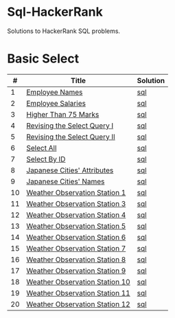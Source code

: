 # Sql-HackerRank

Solutions to HackerRank SQL problems.
 
<h1>Basic Select</h1>

<table>
    <thead>
        <tr>
            <th>#</th>
            <th>Title</th>
            <th>Solution</th>
        </tr>
    </thead>
    <tbody>
        <tr>
            <td>1</td>
            <td><a href="https://www.hackerrank.com/challenges/name-of-employees/problem">Employee Names</a></td>
            <td><a href="https://github.com/djeada/Sql-HackerRank/blob/main/src/basic_select/employee_names.sql">sql</a></td>
        </tr>
        <tr>
            <td>2</td>
            <td><a href="https://www.hackerrank.com/challenges/salary-of-employees/problem">Employee Salaries</a></td>
            <td><a href="https://github.com/djeada/Sql-HackerRank/blob/main/src/basic_select/employee_salaries.sql">sql</a></td>
        </tr>
        <tr>
            <td>3</td>
            <td><a href="https://www.hackerrank.com/challenges/more-than-75-marks/problem">Higher Than 75 Marks</a></td>
            <td><a href="https://github.com/djeada/Sql-HackerRank/blob/main/src/basic_select/higher_than_75_marks.sql">sql</a></td>
        </tr>
        <tr>
            <td>4</td>
            <td><a href="https://www.hackerrank.com/challenges/revising-the-select-query/problem">Revising the Select Query I</a></td>
            <td><a href="https://github.com/djeada/Sql-HackerRank/blob/main/src/basic_select/revising_the_select_query_i.sql">sql</a></td>
        </tr>
        <tr>
            <td>5</td>
            <td><a href="https://www.hackerrank.com/challenges/revising-the-select-query-2/problem">Revising the Select Query II</a></td>
            <td><a href="https://github.com/djeada/Sql-HackerRank/blob/main/src/basic_select/revising_the_select_query_ii.sql">sql</a></td>
        </tr>
        <tr>
            <td>6</td>
            <td><a href="https://www.hackerrank.com/challenges/select-all-sql/problem">Select All</a></td>
            <td><a href="https://github.com/djeada/Sql-HackerRank/blob/main/src/basic_select/select_all.sql">sql</a></td>
        </tr>
        <tr>
            <td>7</td>
            <td><a href="https://www.hackerrank.com/challenges/select-by-id/problem">Select By ID</a></td>
            <td><a href="https://github.com/djeada/Sql-HackerRank/blob/main/src/basic_select/select_by_id.sql">sql</a></td>
        </tr>
        <tr>
            <td>8</td>
            <td><a href="https://www.hackerrank.com/challenges/japanese-cities-attributes/problem">Japanese Cities' Attributes</a></td>
            <td><a href="https://github.com/djeada/Sql-HackerRank/blob/main/src/basic_select/japanese_cities_attributes.sql">sql</a></td>
        </tr>
        <tr>
            <td>9</td>
            <td><a href="https://www.hackerrank.com/challenges/japanese-cities-name/problem">Japanese Cities' Names</td>
            <td><a href="https://github.com/djeada/Sql-HackerRank/blob/main/src/basic_select/japanese_cities_names.sql">sql</a></td>
        </tr>
        <tr>
            <td>10</td>
            <td><a href="https://www.hackerrank.com/challenges/weather-observation-station-1/problem">Weather Observation Station 1</a></td>
            <td><a href="https://github.com/djeada/Sql-HackerRank/blob/main/src/basic_select/weather_observation_station_1.sql">sql</a></td>
        </tr>
        <tr>
            <td>11</td>
            <td><a href="https://www.hackerrank.com/challenges/weather-observation-station-3/problem">Weather Observation Station 3</a></td>
            <td><a href="https://github.com/djeada/Sql-HackerRank/blob/main/src/basic_select/weather_observation_station_3.sql">sql</a></td>
        </tr>
        <tr>
            <td>12</td>
            <td><a href="https://www.hackerrank.com/challenges/weather-observation-station-4/problem">Weather Observation Station 4</a></td>
            <td><a href="https://github.com/djeada/Sql-HackerRank/blob/main/src/basic_select/weather_observation_station_4.sql">sql</a></td>
        </tr>
        <tr>
            <td>13</td>
            <td><a href="https://www.hackerrank.com/challenges/weather-observation-station-5/problem">Weather Observation Station 5</a></td>
            <td><a href="https://github.com/djeada/Sql-HackerRank/blob/main/src/basic_select/weather_observation_station_5.sql">sql</a></td>
        </tr>
        <tr>
            <td>14</td>
            <td><a href="https://www.hackerrank.com/challenges/weather-observation-station-6/problem">Weather Observation Station 6</a></td>
            <td><a href="https://github.com/djeada/Sql-HackerRank/blob/main/src/basic_select/weather_observation_station_6.sql">sql</a></td>
        </tr>
        <tr>
            <td>15</td>
            <td><a href="https://www.hackerrank.com/challenges/weather-observation-station-7/problem">Weather Observation Station 7</a></td>
            <td><a href="https://github.com/djeada/Sql-HackerRank/blob/main/src/basic_select/weather_observation_station_7.sql">sql</a></td>
        </tr>
        <tr>
            <td>16</td>
            <td><a href="https://www.hackerrank.com/challenges/weather-observation-station-8/problem">Weather Observation Station 8</a></td>
            <td><a href="https://github.com/djeada/Sql-HackerRank/blob/main/src/basic_select/weather_observation_station_8.sql">sql</a></td>
        </tr>
        <tr>
            <td>17</td>
            <td><a href="https://www.hackerrank.com/challenges/weather-observation-station-9/problem">Weather Observation Station 9</a></td>
            <td><a href="https://github.com/djeada/Sql-HackerRank/blob/main/src/basic_select/weather_observation_station_9.sql">sql</a></td>
        </tr>
        <tr>
            <td>18</td>
            <td><a href="https://www.hackerrank.com/challenges/weather-observation-station-10/problem">Weather Observation Station 10</a></td>
            <td><a href="https://github.com/djeada/Sql-HackerRank/blob/main/src/basic_select/weather_observation_station_10.sql">sql</a></td>
        </tr>
        <tr>
            <td>19</td>
            <td><a href="https://www.hackerrank.com/challenges/weather-observation-station-11/problem">Weather Observation Station 11</a></td>
            <td><a href="https://github.com/djeada/Sql-HackerRank/blob/main/src/basic_select/weather_observation_station_11.sql">sql</a></td>
        </tr>
        <tr>
            <td>20</td>
            <td><a href="https://www.hackerrank.com/challenges/weather-observation-station-12/problem">Weather Observation Station 12</a></td>
            <td><a href="https://github.com/djeada/Sql-HackerRank/blob/main/src/basic_select/weather_observation_station_12.sql">sql</a></td>
        </tr>
    </tbody>
</table>

